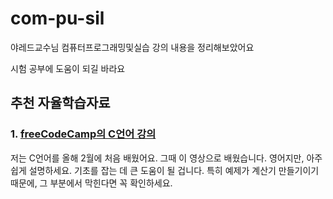 # com-pu-sil

야레드교수님 컴퓨터프로그래밍및실습 강의 내용을 정리해보았어요

시험 공부에 도움이 되길 바라요

## 추천 자율학습자료

### 1. [freeCodeCamp의 C언어 강의](https://youtu.be/KJgsSFOSQv0)

저는 C언어를 올해 2월에 처음 배웠어요.
그때 이 영상으로 배웠습니다.
영어지만, 아주 쉽게 설명하세요.
기초를 잡는 데 큰 도움이 될 겁니다.
특히 예제가 계산기 만들기이기 때문에, 그 부분에서 막힌다면 꼭 확인하세요.
